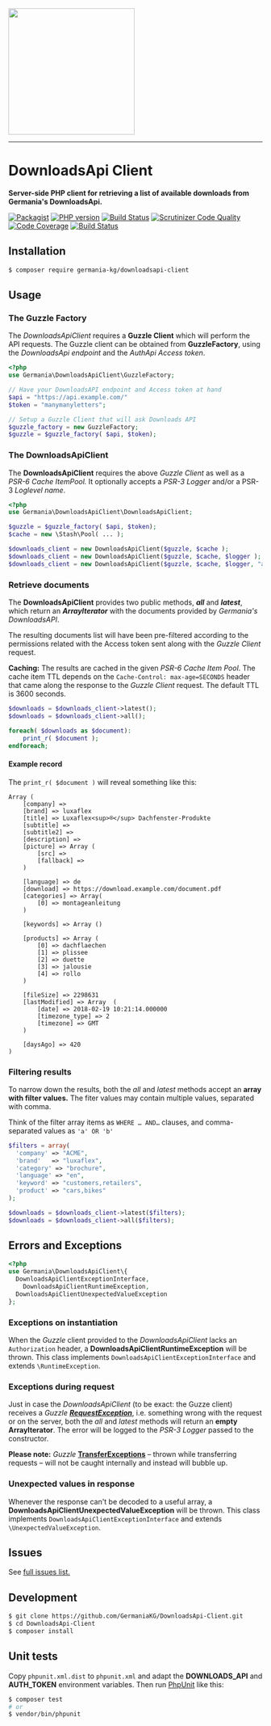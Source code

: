 <img src="https://static.germania-kg.com/logos/ga-logo-2016-web.svgz" width="250px">

------



# DownloadsApi Client

**Server-side PHP client for retrieving a list of available downloads from Germania's DownloadsApi.**

[![Packagist](https://img.shields.io/packagist/v/germania-kg/downloadsapi-client.svg?style=flat)](https://packagist.org/packages/germania-kg/downloadsapi-client)
[![PHP version](https://img.shields.io/packagist/php-v/germania-kg/downloadsapi-client.svg)](https://packagist.org/packages/germania-kg/downloadsapi-client)
[![Build Status](https://img.shields.io/travis/GermaniaKG/DownloadsApi-Client.svg?label=Travis%20CI)](https://travis-ci.org/GermaniaKG/DownloadsApi-Client)
[![Scrutinizer Code Quality](https://scrutinizer-ci.com/g/GermaniaKG/DownloadsApi-Client/badges/quality-score.png?b=master)](https://scrutinizer-ci.com/g/GermaniaKG/DownloadsApi-Client/?branch=master)
[![Code Coverage](https://scrutinizer-ci.com/g/GermaniaKG/DownloadsApi-Client/badges/coverage.png?b=master)](https://scrutinizer-ci.com/g/GermaniaKG/DownloadsApi-Client/?branch=master)
[![Build Status](https://scrutinizer-ci.com/g/GermaniaKG/DownloadsApi-Client/badges/build.png?b=master)](https://scrutinizer-ci.com/g/GermaniaKG/DownloadsApi-Client/build-status/master)


## Installation

```bash
$ composer require germania-kg/downloadsapi-client
```



## Usage

### The Guzzle Factory

The *DownloadsApiClient* requires a **Guzzle Client** which will perform the API requests. The Guzzle client can be obtained from **GuzzleFactory**, using the *DownloadsApi* *endpoint* and the *AuthApi Access token*.

```php
<?php
use Germania\DownloadsApiClient\GuzzleFactory;

// Have your DownloadsAPI endpoint and Access token at hand
$api = "https://api.example.com/"
$token = "manymanyletters"; 

// Setup a Guzzle Client that will ask Downloads API
$guzzle_factory = new GuzzleFactory;
$guzzle = $guzzle_factory( $api, $token);
```



### The DownloadsApiClient

The **DownloadsApiClient** requires the above *Guzzle Client* as well as a *PSR-6 Cache ItemPool.* It optionally accepts a *PSR-3 Logger* and/or a PSR-3 *Loglevel name*.

```php
<?php
use Germania\DownloadsApiClient\DownloadsApiClient;

$guzzle = $guzzle_factory( $api, $token);
$cache = new \Stash\Pool( ... );

$downloads_client = new DownloadsApiClient($guzzle, $cache );
$downloads_client = new DownloadsApiClient($guzzle, $cache, $logger );
$downloads_client = new DownloadsApiClient($guzzle, $cache, $logger, "alert" );
```



### Retrieve documents

The **DownloadsApiClient** provides two public methods, ***all*** and ***latest***, which return an ***ArrayIterator*** with the documents provided by *Germania's DownloadsAPI*. 

The resulting documents list will have been pre-filtered according to the permissions related with the Access token sent along with the *Guzzle Client* request.

**Caching:** The results are cached in the given *PSR-6 Cache Item Pool*. The cache item TTL depends on the `Cache-Control: max-age=SECONDS` header that came along the response to the *Guzzle Client* request. The default TTL is 3600 seconds. 

```php
$downloads = $downloads_client->latest();
$downloads = $downloads_client->all();

foreach( $downloads as $document):
	print_r( $document );
endforeach;
```

#### Example record

The `print_r( $document )` will reveal something like this:

```text
Array (
    [company] =>
    [brand] => luxaflex
    [title] => Luxaflex<sup>®</sup> Dachfenster-Produkte
    [subtitle] =>
    [subtitle2] =>
    [description] =>
    [picture] => Array (
        [src] =>
        [fallback] =>
    )

    [language] => de
    [download] => https://download.example.com/document.pdf
    [categories] => Array(
        [0] => montageanleitung
    )

    [keywords] => Array ()

    [products] => Array (
        [0] => dachflaechen
        [1] => plissee
        [2] => duette
        [3] => jalousie
        [4] => rollo
    )

    [fileSize] => 2298631
    [lastModified] => Array  (
        [date] => 2018-02-19 10:21:14.000000
        [timezone_type] => 2
        [timezone] => GMT
    )

    [daysAgo] => 420
)
```



### Filtering results

To narrow down the results, both the *all* and *latest* methods accept an **array with filter values.** The fiter values may contain multiple values, separated with comma. 

Think of the filter array items as `WHERE … AND…` clauses, and comma-separated values as `'a' OR 'b'`

```php
$filters = array(
  'company' => "ACME",
  'brand'   => "luxaflex",
  'category' => "brochure",
  'language' => "en",
  'keyword' => "customers,retailers",
  'product' => "cars,bikes"
);

$downloads = $downloads_client->latest($filters);
$downloads = $downloads_client->all($filters);
```





## Errors and Exceptions

```php
<?php
use Germania\DownloadsApiClient\{
  DownloadsApiClientExceptionInterface,
	DownloadsApiClientRuntimeException,
  DownloadsApiClientUnexpectedValueException
};
```



### Exceptions on instantiation

When the *Guzzle* client provided to the *DownloadsApiClient* lacks an `Authorization` header, a **DownloadsApiClientRuntimeException** will be thrown. This class implements `DownloadsApiClientExceptionInterface` and extends `\RuntimeException`. 

### Exceptions during request

Just in case the *DownloadsApiClient* (to be exact: the Guzze client) receives a *Guzzle* *[**RequestException**](http://docs.guzzlephp.org/en/stable/quickstart.html#exceptions)*, i.e. something wrong with the request or on the server, both the *all* and *latest* methods will return an **empty ArrayIterator**.  The error will be logged to the *PSR-3 Logger* passed to the constructor.

**Please note:**
*Guzzle* [**TransferExceptions**](http://docs.guzzlephp.org/en/stable/quickstart.html#exceptions) – thrown while transferring requests – will not be caught internally and instead will bubble up.

### Unexpected values in response

Whenever the response can't be decoded to a useful array, a  **DownloadsApiClientUnexpectedValueException** will be thrown. This class implements `DownloadsApiClientExceptionInterface` and extends `\UnexpectedValueException`. 





## Issues

See [full issues list.][i0]

[i0]: https://github.com/GermaniaKG/DownloadsApi-Client/issues



## Development

```bash
$ git clone https://github.com/GermaniaKG/DownloadsApi-Client.git
$ cd DownloadsApi-Client
$ composer install
```



## Unit tests

Copy `phpunit.xml.dist` to `phpunit.xml` and adapt the **DOWNLOADS_API** and **AUTH_TOKEN** environment variables. Then run [PhpUnit](https://phpunit.de/) like this:

```bash
$ composer test
# or
$ vendor/bin/phpunit
```

